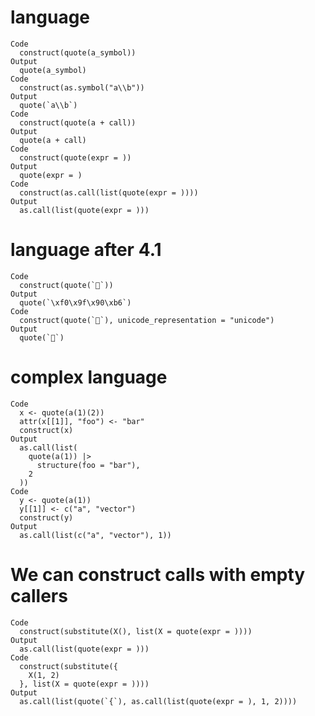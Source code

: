 # language

    Code
      construct(quote(a_symbol))
    Output
      quote(a_symbol)
    Code
      construct(as.symbol("a\\b"))
    Output
      quote(`a\\b`)
    Code
      construct(quote(a + call))
    Output
      quote(a + call)
    Code
      construct(quote(expr = ))
    Output
      quote(expr = )
    Code
      construct(as.call(list(quote(expr = ))))
    Output
      as.call(list(quote(expr = )))

# language after 4.1

    Code
      construct(quote(`🐶`))
    Output
      quote(`\xf0\x9f\x90\xb6`)
    Code
      construct(quote(`🐶`), unicode_representation = "unicode")
    Output
      quote(`🐶`)

# complex language

    Code
      x <- quote(a(1)(2))
      attr(x[[1]], "foo") <- "bar"
      construct(x)
    Output
      as.call(list(
        quote(a(1)) |>
          structure(foo = "bar"),
        2
      ))
    Code
      y <- quote(a(1))
      y[[1]] <- c("a", "vector")
      construct(y)
    Output
      as.call(list(c("a", "vector"), 1))

# We can construct calls with empty callers

    Code
      construct(substitute(X(), list(X = quote(expr = ))))
    Output
      as.call(list(quote(expr = )))
    Code
      construct(substitute({
        X(1, 2)
      }, list(X = quote(expr = ))))
    Output
      as.call(list(quote(`{`), as.call(list(quote(expr = ), 1, 2))))

